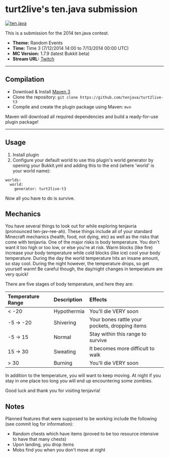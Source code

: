 turt2live's ten.java submission
==============================

[![ten.java](https://cdn.mediacru.sh/hu4CJqRD7AiB.svg)](https://tenjava.com/)

This is a submission for the 2014 ten.java contest.

- __Theme:__ Random Events
- __Time:__ Time 3 (7/12/2014 14:00 to 7/13/2014 00:00 UTC)
- __MC Version:__ 1.7.9 (latest Bukkit beta)
- __Stream URL:__ [Twitch](twitch.tv/turt2live)

<!-- put chosen theme above -->

---------------------------------------

Compilation
-----------

- Download & Install [Maven 3](http://maven.apache.org/download.html)
- Clone the repository: `git clone https://github.com/tenjava/turt2live-t3`
- Compile and create the plugin package using Maven: `mvn`

Maven will download all required dependencies and build a ready-for-use plugin package!

---------------------------------------

Usage
-----

1. Install plugin
2. Configure your default world to use this plugin's world generator by opening your Bukkit.yml and adding this to the end (where 'world' is your world name):
```
worlds:
  world:
    generator: turt2live-t3
```

Now all you have to do is survive.

Mechanics
---------

You have several things to look out for while exploring tenjavria (pronounced ten-jav-ree-ah). These things include all of your standard Minecraft
mechanics (health, food, not dying, etc) as well as the risks that come with tenjavria. One of the major risks is body temperature. You don't want
it too high or too low, or else you're at risk. Warm blocks (like fire) increase your body temperature while cold blocks (like ice) cool your body
temperature. During the day the world temperature hits an insane amount, so stay cool. During the night however, the temperature drops, so get yourself
warm! Be careful though, the day/night changes in temperature are very quick!

There are five stages of body temperature, and here they are:

| Temperature Range | Description | Effects                                        |
| :---------------- | :---------- | :--------------------------------------------- |
| < -20             | Hypothermia | You'll die VERY soon                           |
| -5 -> -20         | Shivering   | Your bones rattle your pockets, dropping items |
| -5 -> 15          | Normal      | Stay within this range to survive              |
| 15 -> 30          | Sweating    | It becomes more difficult to walk              |
| > 30              | Burning     | You'll die VERY soon                           |

In addition to the temperature, you will want to keep moving. At night if you stay in one place too long you will end up encountering some zombies.

Good luck and thank you for visiting tenjavria!

Notes
-----

Planned features that were supposed to be working include the following (see commit log for information):

- Random chests which have items (proved to be too resource intensive to have that many chests)
- Upon landing, you drop items
- Mobs find you when you don't move at night

<!-- Hi, turt2live! This is the default README for every ten.java submission. -->
<!-- We encourage you to edit this README with some information about your submission – keep in mind you'll be scored on documentation! -->

